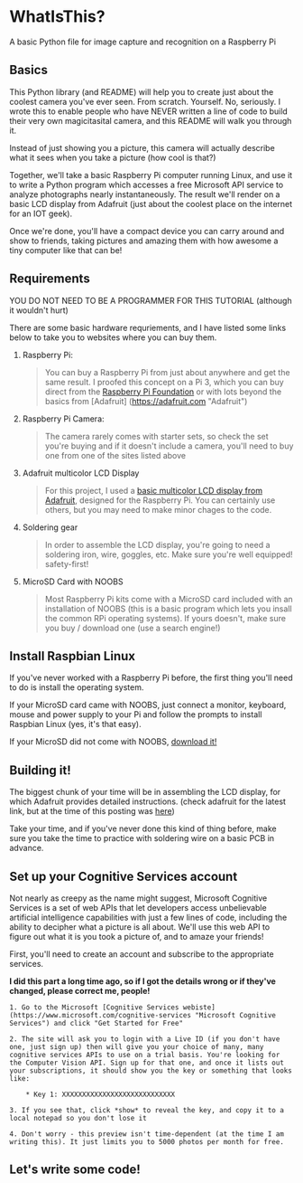 # WhatIsThis?
A basic Python file for image capture and recognition on a Raspberry Pi

## Basics
This Python library (and README) will help you to create just about the coolest camera you've ever seen. From scratch. Yourself. No, seriously. 
I wrote this to enable people who have NEVER written a line of code to build their very own magicitasital camera, and this README will walk you through it.

Instead of just showing you a picture, this camera will actually describe what it sees when you take a picture (how cool is that?)

Together, we'll take a basic Raspberry Pi computer running Linux, and use it to write a Python program which accesses a free Microsoft API service to analyze photographs nearly instantaneously. The result we'll render on a basic LCD display from Adafruit (just about the coolest place on the internet for an IOT geek).

Once we're done, you'll have a compact device you can carry around and show to friends, taking pictures and amazing them with how awesome a tiny computer like that can be!

## Requirements
YOU DO NOT NEED TO BE A PROGRAMMER FOR THIS TUTORIAL (although it wouldn't hurt)

There are some basic hardware requriements, and I have listed some links below to take you to websites where you can buy them.

1. Raspberry Pi:

	> You can buy a Raspberry Pi from just about anywhere and get the same result. I proofed this concept on a Pi 3, which you can buy direct from the [Raspberry Pi Foundation](https://raspberrypi.org "Raspberry Pi Foundation") or with lots beyond the basics from [Adafruit] (https://adafruit.com "Adafruit")
2. Raspberry Pi Camera: 

	> The camera rarely comes with starter sets, so check the set you're buying and if it doesn't include a camera, you'll need to buy one from one of the sites listed above
3. Adafruit multicolor LCD Display
	
	> For this project, I used a [basic multicolor LCD display from Adafruit](https://www.adafruit.com/products/1110 "16x2 character lcd plus keypad from Adafruit"), designed for the Raspberry Pi. You can certainly use others, but you may need to make minor chages to the code.
4. Soldering gear
	
	> In order to assemble the LCD display, you're going to need a soldering iron, wire, goggles, etc. Make sure you're well equipped! safety-first!
5. MicroSD Card with NOOBS
	
	> Most Raspberry Pi kits come with a MicroSD card included with an installation of NOOBS (this is a basic program which lets you insall the common RPi operating systems). If yours doesn't, make sure you buy / download one (use a search engine!)

## Install Raspbian Linux
If you've never worked with a Raspberry Pi before, the first thing you'll need to do is install the operating system. 

If your MicroSD card came with NOOBS, just connect a monitor, keyboard, mouse and power supply to your Pi and follow the prompts to install Raspbian Linux (yes, it's that easy).

If your MicroSD did not come with NOOBS, [download it!](https://www.raspberrypi.org/downloads/noobs/ "Noobs Download")

## Building it!
The biggest chunk of your time will be in assembling the LCD display, for which Adafruit provides detailed instructions. (check adafruit for the latest link, but at the time of this posting was [here](https://learn.adafruit.com/adafruit-16x2-character-lcd-plus-keypad-for-raspberry-pi/assembly "16x2 Character lcd plud keypad from adafruit"))

Take your time, and if you've never done this kind of thing before, make sure you take the time to practice with soldering wire on a basic PCB in advance.

## Set up your Cognitive Services account
Not nearly as creepy as the name might suggest, Microsoft Cognitive Services is a set of web APIs that let developers access unbelievable artificial intelligence capabilities with just a few lines of code, including the ability to decipher what a picture is all about. We'll use this web API to figure out what it is you took a picture of, and to amaze your friends!

First, you'll need to create an account and subscribe to the appropriate services.

**I did this part a long time ago, so if I got the details wrong or if they've changed, please correct me, people!**

	1. Go to the Microsoft [Cognitive Services webiste](https://www.microsoft.com/cognitive-services "Microsoft Cognitive Services") and click "Get Started for Free"

	2. The site will ask you to login with a Live ID (if you don't have one, just sign up) then will give you your choice of many, many cognitive services APIs to use on a trial basis. You're looking for the Computer Vision API. Sign up for that one, and once it lists out your subscriptions, it should show you the key or something that looks like:

		* Key 1: XXXXXXXXXXXXXXXXXXXXXXXXXXXX
	
	3. If you see that, click *show* to reveal the key, and copy it to a local notepad so you don't lose it
	
	4. Don't worry - this preview isn't time-dependent (at the time I am writing this). It just limits you to 5000 photos per month for free.

## Let's write some code!

